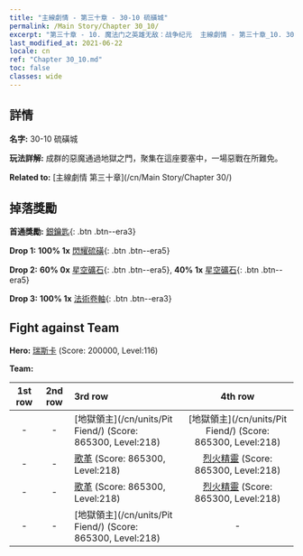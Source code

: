 ```yaml
---
title: "主線劇情 - 第三十章 - 30-10 硫磺城"
permalink: /Main Story/Chapter 30_10/
excerpt: "第三十章 - 10. 魔法门之英雄无敌：战争纪元  主線劇情 - 第三十章_10. 30-10 硫磺城"
last_modified_at: 2021-06-22
locale: cn
ref: "Chapter 30_10.md"
toc: false
classes: wide
---
```


## 詳情

 **名字:** 30-10 硫磺城

 **玩法詳解:** 成群的惡魔通過地獄之門，聚集在這座要塞中，一場惡戰在所難免。

 **Related to:** [主線劇情 第三十章](/cn/Main Story/Chapter 30/)

## 掉落獎勵

 **首通獎勵:** [銀鑰匙](/cn/Items/con_693/){: .btn .btn--era3}

 **Drop 1:** **100% 1x** [閃耀硫磺](/cn/Items/mat_99/){: .btn .btn--era5}

 **Drop 2:** **60% 0x** [星空礦石](/cn/Items/mat_89/){: .btn .btn--era5}, **40% 1x** [星空礦石](/cn/Items/mat_89/){: .btn .btn--era5}

 **Drop 3:** **100% 1x** [法術卷軸](/cn/Items/con_694/){: .btn .btn--era3}


## Fight against Team
 **Hero:** [瑞斯卡](/cn/heroes/Rashka/) (Score: 200000, Level:116)

 **Team:**


  | 1st row | 2nd row | 3rd row | 4th row |
  |:----:|:----:|:----|:----:|
  | - | - | [地獄領主](/cn/units/Pit Fiend/) (Score: 865300, Level:218)  | [地獄領主](/cn/units/Pit Fiend/) (Score: 865300, Level:218)  |
  | - | - | [歌革](/cn/units/Gog/) (Score: 865300, Level:218)  | [烈火精靈](/cn/units/Efreeti/) (Score: 865300, Level:218)  |
  | - | - | [歌革](/cn/units/Gog/) (Score: 865300, Level:218)  | [烈火精靈](/cn/units/Efreeti/) (Score: 865300, Level:218)  |
  | - | - | [地獄領主](/cn/units/Pit Fiend/) (Score: 865300, Level:218)  | - |



